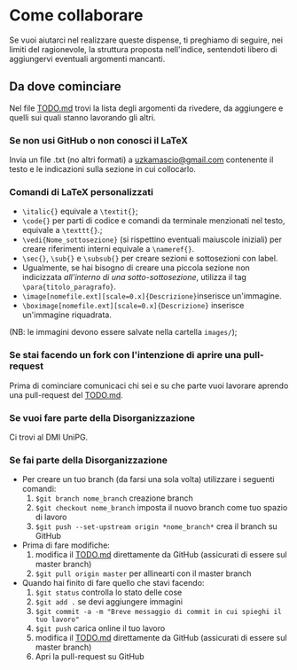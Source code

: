 # Come collaborare
Se vuoi aiutarci nel realizzare queste dispense, ti preghiamo di seguire, nei limiti del ragionevole, la struttura proposta 
nell'indice, sentendoti libero di aggiungervi eventuali argomenti mancanti.

## Da dove cominciare
Nel file [TODO.md] trovi la lista degli argomenti da rivedere, da aggiungere e quelli sui quali stanno lavorando gli altri.

### Se non usi GitHub o non conosci il LaTeX
Invia un file .txt (no altri formati) a uzkamascio@gmail.com contenente il testo e le indicazioni sulla sezione in cui collocarlo.

### Comandi di LaTeX personalizzati
* ` \italic{} ` equivale a ` \textit{} `;
* ` \code{} ` per parti di codice e comandi da terminale menzionati nel testo, equivale a ` \texttt{} `.;
* ` \vedi{Nome_sottosezione} ` (si rispettino eventuali maiuscole iniziali) per creare riferimenti interni equivale a ` \nameref{} `.
* ` \sec{} `, ` \sub{} ` e ` \subsub{} ` per creare sezioni e sottosezioni con label.
* Ugualmente, se hai bisogno di creare una piccola sezione non indicizzata *all'interno di una sotto-sottosezione*, utilizza il tag `\para{titolo_paragrafo}`.
* `\image[nomefile.ext][scale=0.x]{Descrizione}`inserisce un'immagine.
* `\boximage[nomefile.ext][scale=0.x]{Descrizione}` inserisce un'immagine riquadrata.

(NB: le immagini devono essere salvate nella cartella `images/`);

### Se stai facendo un fork con l'intenzione di aprire una pull-request
Prima di cominciare comunicaci chi sei e su che parte vuoi lavorare aprendo una pull-request del [TODO.md].

### Se vuoi fare parte della Disorganizzazione
Ci trovi al DMI UniPG.

### Se fai parte della Disorganizzazione
* Per creare un tuo branch (da farsi una sola volta) utilizzare i seguenti comandi:
	1. ` $git branch nome_branch ` creazione branch 
	2. ` $git checkout nome_branch ` imposta il nuovo branch come tuo spazio di lavoro 
	3. ` $git push --set-upstream origin *nome_branch* ` crea il branch su GitHub
* Prima di fare modifiche:
	1. modifica il [TODO.md] direttamente da GitHub (assicurati di essere sul master branch)
	1. ` $git pull origin master ` per allinearti con il master branch
* Quando hai finito di fare quello che stavi facendo:
	1. ` $git status ` controlla lo stato delle cose
	2. ` $git add . ` se devi aggiungere immagini
	1. ` $git commit -a -m "Breve messaggio di commit in cui spieghi il tuo lavoro" `
	2. ` $git push ` carica online il tuo lavoro
	1. modifica il [TODO.md] direttamente da GitHub (assicurati di essere sul master branch)
	4. Apri la pull-request su GitHub

[TODO.md]: https://github.com/Disorganizzazione/Ragnatele/blob/master/TODO.md
